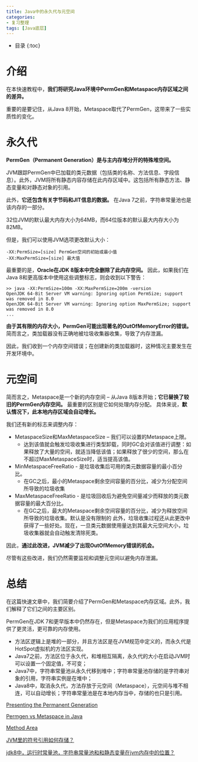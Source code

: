 ```yaml
---
title: Java中的永久代与元空间
categories:
- 复习整理
tags: [Java底层]
---
```


* 目录
{:toc}


# 介绍

在本快速教程中，**我们将研究Java环境中PermGen和Metaspace内存区域之间的差异。**

重要的是要记住，从Java 8开始，Metaspace取代了PermGen，这带来了一些实质性的变化。

# 永久代

**PermGen（Permanent Generation）是与主内存堆分开的特殊堆空间。**

JVM跟踪PermGen中已加载的类元数据（包括类的名称、方法信息、字段信息）。此外，JVM将所有静态内容存储在此内存区域中。这包括所有静态方法、静态变量和对静态对象的引用。

此外，**它还包含有关字节码和JIT信息的数据。** 在Java 7之前，字符串常量池也是该内存的一部分。

32位JVM的默认最大内存大小为64MB，而64位版本的默认最大内存大小为82MB。

但是，我们可以使用JVM选项更改默认大小：
```
-XX:PermSize=[size] PermGen空间的初始或最小值
-XX:MaxPermSize=[size] 最大值
```

最重要的是，**Oracle在JDK 8版本中完全删除了此内存空间。** 因此，如果我们在Java 8和更高版本中使用这些调整标志，则会收到以下警告：
```
>> java -XX:PermSize=100m -XX:MaxPermSize=200m -version
OpenJDK 64-Bit Server VM warning: Ignoring option PermSize; support was removed in 8.0
OpenJDK 64-Bit Server VM warning: Ignoring option MaxPermSize; support was removed in 8.0
...
```

**由于其有限的内存大小，PermGen可能出现著名的OutOfMemoryError的错误。** 简而言之，类加载器没有正确地被垃圾收集器收集，导致了内存泄漏。

因此，我们收到一个内存空间错误；在创建新的类加载器时，这种情况主要发生在开发环境中。

# 元空间

简而言之，Metaspace是一个新的内存空间 – 从Java 8版本开始；**它已替换了较旧的PermGen内存空间。** 最重要的区别是它如何处理内存分配。
具体来说，**默认情况下，此本地内存区域会自动增长。**

我们还有新的标志来调整内存：
* MetaspaceSize和MaxMetaspaceSize – 我们可以设置的Metaspace上限。
    - 达到该值就会触发垃圾收集进行类型卸载，同时GC会对该值进行调整：如果释放了大量的空间，就适当降低该值；如果释放了很少的空间，那么在不超过MaxMetaspaceSize时，适当提高该值。
* MinMetaspaceFreeRatio - 是垃圾收集后可用的类元数据容量的最小百分比。
    - 在GC之后，最小的Metaspace剩余空间容量的百分比，减少为分配空间所导致的垃圾收集
* MaxMetaspaceFreeRatio - 是垃圾回收后为避免空间量减少而释放的类元数据容量的最大百分比。
    - 在GC之后，最大的Metaspace剩余空间容量的百分比，减少为释放空间所导致的垃圾收集。默认是没有限制的
此外，垃圾收集过程还从此更改中获得了一些好处。现在，一旦类元数据使用量达到其最大元空间大小，垃圾收集器就会自动触发清除死类。

因此，**通过此改进，JVM减少了出现OutOfMemory错误的机会。**

尽管有这些改进，我们仍然需要监视和调整元空间以避免内存泄漏。

# 总结

在这篇快速文章中，我们简要介绍了PermGen和Metaspace内存区域。此外，我们解释了它们之间的主要区别。

PermGen在JDK 7和更早版本中仍然存在，但是Metaspace为我们的应用程序提供了更灵活，更可靠的内存使用。

* 方法区逻辑上是堆的一部分，并且方法区是在JVM规范中定义的，而永久代是HotSpot虚拟机的方法区实现。
* Java7之前，方法区位于永久代，和堆相互隔离，永久代的大小在启动JVM时可以设置一个固定值，不可变； 
* Java7中，字符串常量池从永久代移到堆中；字符串常量池存储的是字符串对象的引用，字符串实例是在堆中； 
* Java8中，取消永久代，方法存放于元空间（Metaspace），元空间与堆不相连，可以自动增长；字符串常量池是在本地内存当中，存储的也只是引用。



[Presenting the Permanent Generation](https://blogs.oracle.com/jonthecollector/presenting-the-permanent-generation)

[Permgen vs Metaspace in Java](https://www.baeldung.com/java-permgen-metaspace)

[Method Area](https://docs.oracle.com/javase/specs/jvms/se8/html/jvms-2.html#jvms-2.5.4)

[JVM里的符号引用如何存储？](https://www.zhihu.com/question/30300585/answer/51335493)

[jdk8中，运行时常量池，字符串常量池和和静态变量在jvm内存中的位置？](https://www.zhihu.com/question/266100784)
